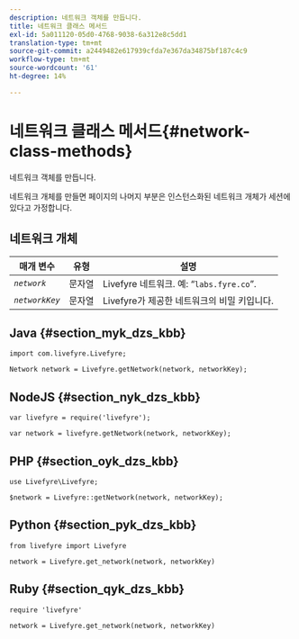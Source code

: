 ```yaml
---
description: 네트워크 객체를 만듭니다.
title: 네트워크 클래스 메서드
exl-id: 5a011120-05d0-4768-9038-6a312e8c5dd1
translation-type: tm+mt
source-git-commit: a2449482e617939cfda7e367da34875bf187c4c9
workflow-type: tm+mt
source-wordcount: '61'
ht-degree: 14%

---
```


# 네트워크 클래스 메서드{#network-class-methods}

네트워크 객체를 만듭니다.

네트워크 개체를 만들면 페이지의 나머지 부분은 인스턴스화된 네트워크 개체가 세션에 있다고 가정합니다.

## 네트워크 개체

| 매개 변수 | 유형 | 설명 |
|---|---|---|
| *`network`* | 문자열 | Livefyre 네트워크. 예: “`labs.fyre.co`”. |
| *`networkKey`* | 문자열 | Livefyre가 제공한 네트워크의 비밀 키입니다. |

## Java {#section_myk_dzs_kbb}

```
import com.livefyre.Livefyre; 
  
Network network = Livefyre.getNetwork(network, networkKey); 
```

## NodeJS {#section_nyk_dzs_kbb}

```
var livefyre = require('livefyre'); 
  
var network = livefyre.getNetwork(network, networkKey); 
```

## PHP {#section_oyk_dzs_kbb}

```
use Livefyre\Livefyre; 
  
$network = Livefyre::getNetwork(network, networkKey); 
```

## Python {#section_pyk_dzs_kbb}

```
from livefyre import Livefyre 
  
network = Livefyre.get_network(network, networkKey) 
```

## Ruby {#section_qyk_dzs_kbb}

```
require 'livefyre' 
  
network = Livefyre.get_network(network, networkKey) 
```
